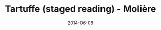 ---
layout: production
title: Tartuffe (staged reading) - Molière
date: 2014-06-08
dates_string: June 8, 2014
location: Chief O’Neill’s Pub & Restaurant, Chicago
synopsis: Accidental Shakespeare Theatre Company performs a staged reading of one of Moliere's best loved -- and most clever -- comedies. Few scoundrels are as roguish, charming or hilarious as the titular Tartuffe, an impostor who insinuates himself into the home of Orgon and his family, quickly throwing the entire household into chaos. As Orgon's infatuation with his guest and his phony piety grows, Tartuffe's deception threatens to turn downright damaging.

production:
- name: Margaretta Sacco
  title: Director

cast:
- actor: Ben Muller
  role: Tartuffe
- actor: Rocco Renda
  role: Orgon
- actor: Christian Isely
  role: Cleante
- actor: Geoff Zimmerman
  role: Damic/Officer
- actor: Kevin Sheehan
  role: Valere
- actor: Anu Bhatt
  role: Elmire
- actor: Julia Kessler
  role: Dorine
  actor_bio_url: /company/julia_kessler
- actor: Christie Coran
  role: Mariane/Monsieur
- actor: Elizabeth Rentfro
  role: Madame Pernelle

images:
  - url: /assets/images/Tartuff.JPG
---